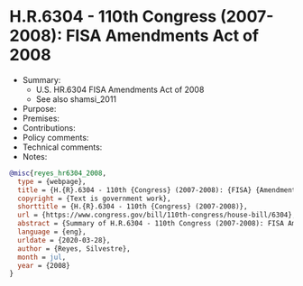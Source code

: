 # H.R.6304 - 110th Congress (2007-2008): FISA Amendments Act of 2008

- Summary:
  - U.S. HR.6304 FISA Amendments Act of 2008
  - See also shamsi_2011
- Purpose:
- Premises:
- Contributions:
- Policy comments:
- Technical comments:
- Notes:

```bib
@misc{reyes_hr6304_2008,
  type = {webpage},
  title = {H.{R}.6304 - 110th {Congress} (2007-2008): {FISA} {Amendments} {Act} of 2008},
  copyright = {Text is government work},
  shorttitle = {H.{R}.6304 - 110th {Congress} (2007-2008)},
  url = {https://www.congress.gov/bill/110th-congress/house-bill/6304},
  abstract = {Summary of H.R.6304 - 110th Congress (2007-2008): FISA Amendments Act of 2008},
  language = {eng},
  urldate = {2020-03-28},
  author = {Reyes, Silvestre},
  month = jul,
  year = {2008}
}
```
